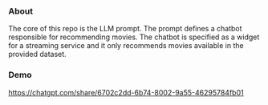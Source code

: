 ### About

The core of this repo is the LLM prompt. The prompt defines a chatbot responsible for recommending movies. The chatbot is specified as a widget for a streaming service and it only recommends movies available in the provided dataset.

### Demo

https://chatgpt.com/share/6702c2dd-6b74-8002-9a55-46295784fb01
